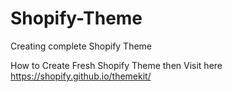 # Shopify-Theme

Creating complete Shopify Theme


How to Create Fresh Shopify Theme then Visit here
https://shopify.github.io/themekit/
